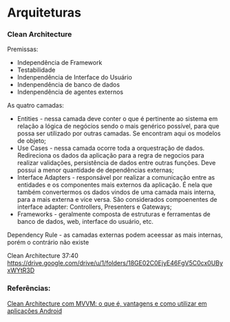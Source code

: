 <h1>Arquiteturas</h1>

<h3>Clean Architecture</h3>

<p>Premissas:</p>

<ul>
<li>Independência de Framework</li>
<li>Testabilidade</li>
<li>Indenpendência de Interface do Usuário</li>
<li>Indenpendência de banco de dados</li>
<li>Indenpendência de agentes externos</li>
</ul>

<p>As quatro camadas:</p>

<ul>
<li>Entities - nessa camada deve conter o que é pertinente ao sistema em relação a lógica de negócios sendo o mais genérico possível, para que possa ser utilizado por outras camadas. Se encontram aqui os modelos de objeto;</li>
<li>Use Cases - nessa camada ocorre toda a orquestração de dados. Redireciona os dados da aplicação para a regra de negocios para realizar validações, persistência de dados entre outras funções. Deve possui a menor quantidade de dependências externas;</li>
<li>Interface Adapters - responsável por realizar a comunicação entre as entidades e os componentes mais externos da aplicação. É nela que também convertermos os dados vindos de uma camada mais interna, para a mais externa e vice versa. São considerados compoenentes de interface adapter: Controllers, Presenters e Gateways;</li>
<li>Frameworks - geralmente composta de estruturas e ferramentas de banco de dados, web, interface do usuário, etc.</li>
</ul>

<p>Dependency Rule - as camadas externas podem aceessar as mais internas, porém o contrário não existe</p>



Clean Architecture
37:40
https://drive.google.com/drive/u/1/folders/18GE02C0EjyE46FgV5C0cx0UByxWYtR3D

<h3>Referências:</h3>
<p><a href="https://www.objective.com.br/insights/clean-architecture-com-mvvm/">Clean Architecture com MVVM: o que é, vantagens e como utilizar em aplicações Android</a></p>